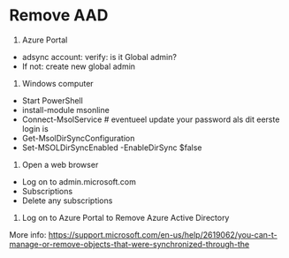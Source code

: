 # Remove AAD
1. Azure Portal
  - adsync account: verify: is it Global admin?
  - If not: create new global admin
1. Windows computer
  - Start PowerShell
  - install-module msonline
  - Connect-MsolService   # eventueel update your password als dit eerste login is
  - Get-MsolDirSyncConfiguration
  - Set-MSOLDirSyncEnabled -EnableDirSync $false
1. Open a web browser
  - Log on to admin.microsoft.com
  - Subscriptions
  - Delete any subscriptions
1. Log on to Azure Portal to Remove Azure Active Directory

More info:
https://support.microsoft.com/en-us/help/2619062/you-can-t-manage-or-remove-objects-that-were-synchronized-through-the
